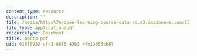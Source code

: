 ```yaml
---
content_type: resource
description: ''
file: /media/https%3A/open-learning-course-data-rc.s3.amazonaws.com/15-988-system-dynamics-self-study-fall-1998-spring-1999/616f0932efc300f043b34fe13856cb87_part3.pdf
file_type: application/pdf
resourcetype: Document
title: part3.pdf
uid: 616f0932-efc3-00f0-43b3-4fe13856cb87
---
```

